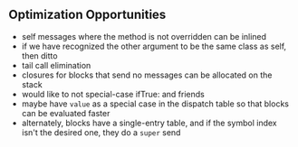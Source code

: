 ## Optimization Opportunities

- self messages where the method is not overridden can be inlined
- if we have recognized the other argument to be the same class as self, then ditto
- tail call elimination
- closures for blocks that send no messages can be allocated on the stack
- would like to not special-case ifTrue: and friends
- maybe have `value` as a special case in the dispatch table so that blocks can be evaluated faster
- alternately, blocks have a single-entry table, and if the symbol index isn't the desired one, they do a `super` send